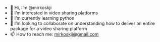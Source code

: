 - 👋 Hi, I’m @mirkoskji
- 👀 I’m interested in video sharing platforms
- 🌱 I’m currently learning python
- 💞️ I’m looking to collaborate on understanding how to deliver an entire package for a video sharing platform
- 📫 How to reach me: mirkoskji@gmail.com

<!---
mirkoskji/mirkoskji is a ✨ special ✨ repository because its `README.md` (this file) appears on your GitHub profile.
You can click the Preview link to take a look at your changes.
---
